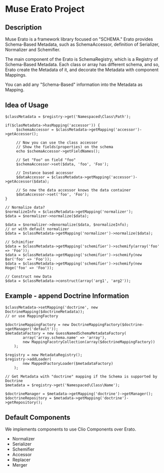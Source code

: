 Muse Erato Project
=========


## Description

Muse Erato is a framework library focused on "SCHEMA."
Erato provides Schema-Based Metadata, such as SchemaAccessor, definition of Serializer, Normalizer and Schemifier.

The main component of the Erato is SchemaRegistry, which is a Registry of Schema-Based Metadata.
Each class or array has different schema, and so, Erato create the Metadata of it, and decorate the Metadata with component Mappings.

You can add any "Schema-Based" information into the Metadata as Mapping.

## Idea of Usage

    $classMetadata = $registry->get('Namespaced\Class\Path');

    if($clasMetadata->hasMapping('accessor')) {
         $schemaAccessor = $classMetadata->getMapping('accessor')->getAccessor();

         // Now you can use the class accessor
         // Show the fields(properties) on the schema
         echo $schemaAccessor->getFieldNames();

         // Set "Foo" on field "foo"
         $schemaAccessor->set($data, 'foo', 'Foo');

         // Instance based accessor
         $dataAccessor = $classMetadata->getMapping('accessor')->getAccessor($data);

         // So now the data accessor knows the data container
         $dataAccessor->set('foo', 'Foo');
    }

    // Normalize data?
    $normalizeInfo = $classMetadata->getMapping('normalizer');
    $data = $normalizer->normalize($data);

    $data = $normalizer->denormalize($data, $normalizeInfo);
    // or with default normalizer
    $data = $classMetadata->getMapping('normalizer')->normalize($data);

    // Schimifier
    $data = $classMetadata->getMapping('schemifier')->schemify(array('foo' => 'Foo'));
    $data = $classMetadata->getMapping('schemifier')->schemify(new Bar('foo' => 'Foo'));
    $data = $classMetadata->getMapping('schemifier')->schemify(new Hoge('foo' => 'Foo'));

    // Construct new Data
    $data = $classMetadata->construct(array('arg1', 'arg2'));

## Example - append Doctrine Information 

    $classMetadata->setMapping('doctrine', new DoctrineMapping($doctrineMetadata));
    // or use MappingFactory 
    
    $doctrineMappingFactory = new DoctrineMappingFactory($doctrine->getManager('default'));
    $metadataFactory = new GuessNamedSchemaMetadataFactory(
            array('array.schema.name' => 'array'), 
            new MappingFacotryCollection(array($doctrineMappingFactory))
        );
    
    $registry = new MetadataRegistry();
    $registry->addLoader(
            new MappedFactoryLoader($metadataFactory)
        );

    // Get Metadata with "doctrine" mapping if the Schema is supported by Doctrine 
    $metadata = $registry->get('Namespaced\Class\Name');

    $doctrineManager = $metadata->getMapping('doctrine')->getManager();
    $doctrineRepository = $metadata->getMapping('doctrine')->getRepository();


## Default Components

We implements components to use Clio Components over Erato.

  * Normalizer
  * Serializer
  * Schemifier
  * Accessor
  * Replacer
  * Merger
